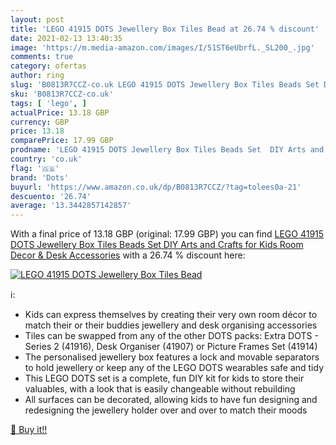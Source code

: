 ```yaml
---
layout: post
title: 'LEGO 41915 DOTS Jewellery Box Tiles Bead at 26.74 % discount'
date: 2021-02-13 13:40:35
image: 'https://m.media-amazon.com/images/I/51ST6eUbrfL._SL200_.jpg'
comments: true
category: ofertas
author: ring
slug: 'B0813R7CCZ-co.uk LEGO 41915 DOTS Jewellery Box Tiles Beads Set DIY Arts...'
sku: 'B0813R7CCZ-co.uk'
tags: [ 'lego', ]
actualPrice: 13.18 GBP
currency: GBP
price: 13.18
comparePrice: 17.99 GBP
prodname: 'LEGO 41915 DOTS Jewellery Box Tiles Beads Set  DIY Arts and Crafts for Kids  Room Decor & Desk Accessories'
country: 'co.uk'
flag: '🇬🇧'
brand: 'Dots'
buyurl: 'https://www.amazon.co.uk/dp/B0813R7CCZ/?tag=tolees0a-21'
descuento: '26.74'
average: '13.3442857142857'
---
```


With a final price of 13.18 GBP (original: 17.99 GBP) you can find [LEGO 41915 DOTS Jewellery Box Tiles Beads Set  DIY Arts and Crafts for Kids  Room Decor & Desk Accessories](https://www.amazon.co.uk/dp/B0813R7CCZ/?tag=tolees0a-21) with a  26.74 % discount here:

[![LEGO 41915 DOTS Jewellery Box Tiles Bead](https://m.media-amazon.com/images/I/51ST6eUbrfL._SL200_.jpg)](https://www.amazon.co.uk/dp/B0813R7CCZ/?tag=tolees0a-21)

ℹ️:

- Kids can express themselves by creating their very own room décor to match their or their buddies jewellery and desk organising accessories
- Tiles can be swapped from any of the other DOTS packs: Extra DOTS - Series 2 (41916), Desk Organiser (41907) or Picture Frames Set (41914)
- The personalised jewellery box features a lock and movable separators to hold jewellery or keep any of the LEGO DOTS wearables safe and tidy
- This LEGO DOTS set is a complete, fun DIY kit for kids to store their valuables, with a look that is easily changeable without rebuilding
- All surfaces can be decorated, allowing kids to have fun designing and redesigning the jewellery holder over and over to match their moods

[🛒 Buy it!!](https://www.amazon.co.uk/dp/B0813R7CCZ/?tag=tolees0a-21)
